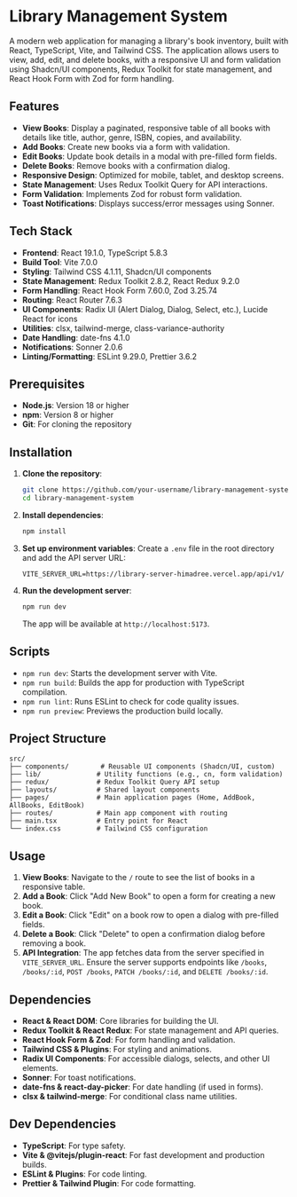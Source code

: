 # Library Management System

A modern web application for managing a library's book inventory, built with React, TypeScript, Vite, and Tailwind CSS. The application allows users to view, add, edit, and delete books, with a responsive UI and form validation using Shadcn/UI components, Redux Toolkit for state management, and React Hook Form with Zod for form handling.

## Features
- **View Books**: Display a paginated, responsive table of all books with details like title, author, genre, ISBN, copies, and availability.
- **Add Books**: Create new books via a form with validation.
- **Edit Books**: Update book details in a modal with pre-filled form fields.
- **Delete Books**: Remove books with a confirmation dialog.
- **Responsive Design**: Optimized for mobile, tablet, and desktop screens.
- **State Management**: Uses Redux Toolkit Query for API interactions.
- **Form Validation**: Implements Zod for robust form validation.
- **Toast Notifications**: Displays success/error messages using Sonner.

## Tech Stack
- **Frontend**: React 19.1.0, TypeScript 5.8.3
- **Build Tool**: Vite 7.0.0
- **Styling**: Tailwind CSS 4.1.11, Shadcn/UI components
- **State Management**: Redux Toolkit 2.8.2, React Redux 9.2.0
- **Form Handling**: React Hook Form 7.60.0, Zod 3.25.74
- **Routing**: React Router 7.6.3
- **UI Components**: Radix UI (Alert Dialog, Dialog, Select, etc.), Lucide React for icons
- **Utilities**: clsx, tailwind-merge, class-variance-authority
- **Date Handling**: date-fns 4.1.0
- **Notifications**: Sonner 2.0.6
- **Linting/Formatting**: ESLint 9.29.0, Prettier 3.6.2

## Prerequisites
- **Node.js**: Version 18 or higher
- **npm**: Version 8 or higher
- **Git**: For cloning the repository

## Installation
1. **Clone the repository**:
   ```bash
   git clone https://github.com/your-username/library-management-system.git
   cd library-management-system
   ```
2. **Install dependencies**:
   ```bash
   npm install
   ```
3. **Set up environment variables**:
   Create a `.env` file in the root directory and add the API server URL:
   ```env
   VITE_SERVER_URL=https://library-server-himadree.vercel.app/api/v1/
   ```
4. **Run the development server**:
   ```bash
   npm run dev
   ```
   The app will be available at `http://localhost:5173`.

## Scripts
- `npm run dev`: Starts the development server with Vite.
- `npm run build`: Builds the app for production with TypeScript compilation.
- `npm run lint`: Runs ESLint to check for code quality issues.
- `npm run preview`: Previews the production build locally.

## Project Structure
```
src/
├── components/        # Reusable UI components (Shadcn/UI, custom)
├── lib/              # Utility functions (e.g., cn, form validation)
├── redux/            # Redux Toolkit Query API setup
├── layouts/          # Shared layout components
├── pages/            # Main application pages (Home, AddBook, AllBooks, EditBook)
├── routes/           # Main app component with routing
├── main.tsx          # Entry point for React
└── index.css         # Tailwind CSS configuration
```

## Usage
1. **View Books**: Navigate to the `/` route to see the list of books in a responsive table.
2. **Add a Book**: Click "Add New Book" to open a form for creating a new book.
3. **Edit a Book**: Click "Edit" on a book row to open a dialog with pre-filled fields.
4. **Delete a Book**: Click "Delete" to open a confirmation dialog before removing a book.
5. **API Integration**: The app fetches data from the server specified in `VITE_SERVER_URL`. Ensure the server supports endpoints like `/books`, `/books/:id`, `POST /books`, `PATCH /books/:id`, and `DELETE /books/:id`.

## Dependencies
- **React & React DOM**: Core libraries for building the UI.
- **Redux Toolkit & React Redux**: For state management and API queries.
- **React Hook Form & Zod**: For form handling and validation.
- **Tailwind CSS & Plugins**: For styling and animations.
- **Radix UI Components**: For accessible dialogs, selects, and other UI elements.
- **Sonner**: For toast notifications.
- **date-fns & react-day-picker**: For date handling (if used in forms).
- **clsx & tailwind-merge**: For conditional class name utilities.

## Dev Dependencies
- **TypeScript**: For type safety.
- **Vite & @vitejs/plugin-react**: For fast development and production builds.
- **ESLint & Plugins**: For code linting.
- **Prettier & Tailwind Plugin**: For code formatting.
